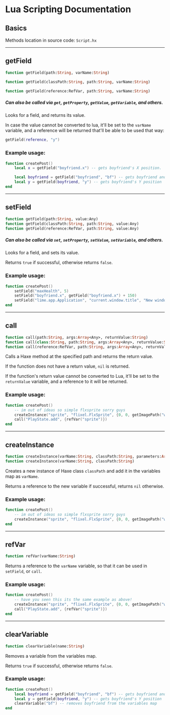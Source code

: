 # Lua Scripting Documentation
## __Basics__

Methods location in source code: `Script.hx`

---
## **getField**
```haxe
function getField(path:String, varName:String)

function getField(classPath:String, path:String, varName:String)

function getField(reference:RefVar, path:String, varName:String)
```
##### Can also be called via `get`, `getProperty`, `getValue`, `getVariable`, and others.

Looks for a field, and returns its value.

In case the value cannot be converted to lua, it'll be set to the `varName` variable, and a reference will be returned that'll be able to be used that way:
```lua
getField(reference, "y")
```

### Example usage:

```lua
function createPost()
    local x = getField("boyfriend.x") -- gets boyfriend's X position.

    local boyfriend = getField("boyfriend", "bf") -- gets boyfriend and store the result in the variables map as "bf"
    local y = getField(boyfriend, "y") -- gets boyfriend's Y position
end
```

---
## **setField**
```haxe
function getField(path:String, value:Any)
function getField(classPath:String, path:String, value:Any)
function getField(reference:RefVar, path:String, value:Any)
```
##### Can also be called via `set`, `setProperty`, `setValue`, `setVariable`, and others.

Looks for a field, and sets its value.

Returns `true` if successful, otherwise returns `false`.

### Example usage:

```lua
function createPost()
    setField("maxHealth", 5)
    setField("boyfriend.x", getField("boyfriend.x") + 150)
    setField("lime.app.Application", "current.window.title", "New window title!")
end
```

---
## **call**
```haxe
function call(path:String, args:Array<Any>, returnValue:String)
function call(class:String, path:String, args:Array<Any>, returnValue:String)
function call(reference:RefVar, path:String, args:Array<Any>, returnValue:String)
```

Calls a Haxe method at the specified path and returns the return value.

If the function does not have a return value, `nil` is returned.

If the function's return value cannot be converted to Lua, it'll be set to the `returnValue` variable, and a reference to it will be returned.

### Example usage:
```lua
function createPost()
    -- im out of ideas so simple flxsprite sorry guys
    createInstance("sprite", "flixel.FlxSprite", {0, 0, getImagePath("wall")})
    call("PlayState.add", {refVar("sprite")})
end
```


---
## **createInstance**
```haxe
function createInstance(varName:String, classPath:String, parameters:Array<Any>)
function createInstance(varName:String, classPath:String)
```
Creates a new instance of Haxe class `classPath` and add it in the variables map as `varName`.

Returns a reference to the new variable if successful, returns `nil` otherwise.

### Example usage:
```lua
function createPost()
    -- im out of ideas so simple flxsprite sorry guys
    createInstance("sprite", "flixel.FlxSprite", {0, 0, getImagePath("wall")})
end
```

---
## **refVar**
```haxe
function refVar(varName:String)
```
Returns a reference to the `varName` variable, so that it can be used in `setField`, or `call`.

### Example usage:
```lua
function createPost()
    -- have you seen this its the same example as above!
    createInstance("sprite", "flixel.FlxSprite", {0, 0, getImagePath("wall")})
    call("PlayState.add", {refVar("sprite")})
end
```

---
## **clearVariable**
```haxe
function clearVariable(name:String)
```
Removes a variable from the variables map.

Returns `true` if successful, otherwise returns `false`.

### Example usage:

```lua
function createPost()
    local boyfriend = getField("boyfriend", "bf") -- gets boyfriend and store the result in the variables map as "bf"
    local y = getField(boyfriend, "y") -- gets boyfriend's Y position
    clearVariable("bf") -- removes boyfriend from the variables map
end
```